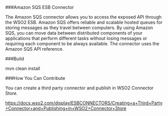###Amazon SQS ESB Connector

The Amazon SQS connector allows you to access the exposed API through the WSO2 ESB. Amazon SQS offers reliable and scalable hosted queues for storing messages as they travel between computers. By using Amazon SQS, you can move data between distributed components of your applications that perform different tasks without losing messages or requiring each component to be always available. The connector uses the Amazon SQS API reference.

###Build

mvn clean install

###How You Can Contribute

You can create a third party connector and publish in WSO2 Connector Store.

https://docs.wso2.com/display/ESBCONNECTORS/Creating+a+Third+Party+Connector+and+Publishing+in+WSO2+Connector+Store